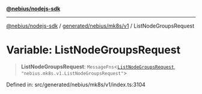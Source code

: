 [**@nebius/nodejs-sdk**](../../../../../README.md)

***

[@nebius/nodejs-sdk](../../../../../README.md) / [generated/nebius/mk8s/v1](../README.md) / ListNodeGroupsRequest

# Variable: ListNodeGroupsRequest

> **ListNodeGroupsRequest**: `MessageFns`\<[`ListNodeGroupsRequest`](../interfaces/ListNodeGroupsRequest.md), `"nebius.mk8s.v1.ListNodeGroupsRequest"`\>

Defined in: src/generated/nebius/mk8s/v1/index.ts:3104
